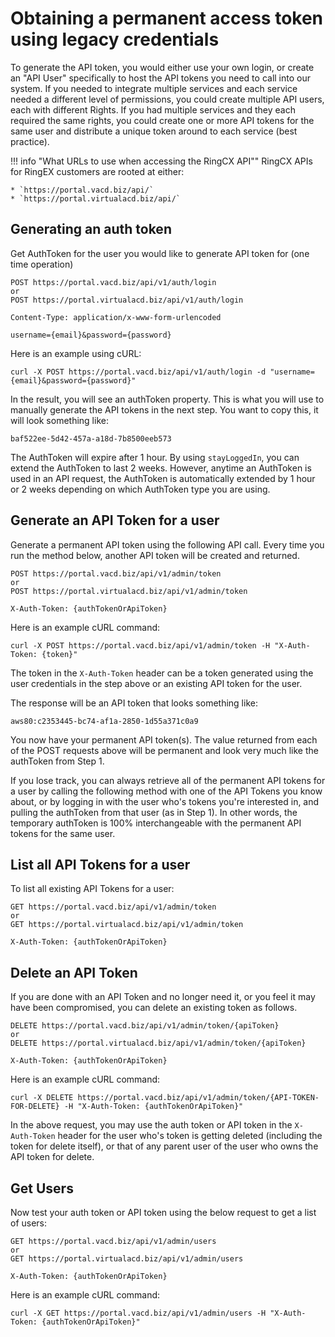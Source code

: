 # Obtaining a permanent access token using legacy credentials

To generate the API token, you would either use your own login, or create an "API User" specifically to host the API tokens you need to call into our system. If you needed to integrate multiple services and each service needed a different level of permissions, you could create multiple API users, each with different Rights. If you had multiple services and they each required the same rights, you could create one or more API tokens for the same user and distribute a unique token around to each service (best practice).

!!! info "What URLs to use when accessing the RingCX API""
    RingCX APIs for RingEX customers are rooted at either:
    
    * `https://portal.vacd.biz/api/`
    * `https://portal.virtualacd.biz/api/`

## Generating an auth token

Get AuthToken for the user you would like to generate API token for (one time operation)

```http
POST https://portal.vacd.biz/api/v1/auth/login
or
POST https://portal.virtualacd.biz/api/v1/auth/login

Content-Type: application/x-www-form-urlencoded

username={email}&password={password}
```

Here is an example using cURL:

`curl -X POST https://portal.vacd.biz/api/v1/auth/login -d "username={email}&password={password}"`

In the result, you will see an authToken property. This is what you will use to manually generate the API tokens in the next step. You want to copy this, it will look something like:

`baf522ee-5d42-457a-a18d-7b8500eeb573`

The AuthToken will expire after 1 hour. By using `stayLoggedIn`, you can extend the AuthToken to last 2 weeks. However, anytime an AuthToken is used in an API request, the AuthToken is automatically extended by 1 hour or 2 weeks depending on which AuthToken type you are using.

## Generate an API Token for a user

Generate a permanent API token using the following API call. Every time you run the method below, another API token will be created and returned.

```http
POST https://portal.vacd.biz/api/v1/admin/token
or
POST https://portal.virtualacd.biz/api/v1/admin/token

X-Auth-Token: {authTokenOrApiToken}
```

Here is an example cURL command:

`curl -X POST https://portal.vacd.biz/api/v1/admin/token -H "X-Auth-Token: {token}"`

The token in the `X-Auth-Token` header can be a token generated using the user credentials in the step above or an existing API token for the user.

The response will be an API token that looks something like:

`aws80:c2353445-bc74-af1a-2850-1d55a371c0a9`

You now have your permanent API token(s). The value returned from each of the POST requests above will be permanent and look very much like the authToken from Step 1.

If you lose track, you can always retrieve all of the permanent API tokens for a user by calling the following method with one of the API Tokens you know about, or by logging in with the user who's tokens you're interested in, and pulling the authToken from that user (as in Step 1). In other words, the temporary authToken is 100% interchangeable with the permanent API tokens for the same user.

## List all API Tokens for a user

To list all existing API Tokens for a user:

```http
GET https://portal.vacd.biz/api/v1/admin/token
or
GET https://portal.virtualacd.biz/api/v1/admin/token

X-Auth-Token: {authTokenOrApiToken}
```

## Delete an API Token

If you are done with an API Token and no longer need it, or you feel it may have been compromised, you can delete an existing token as follows.

```http
DELETE https://portal.vacd.biz/api/v1/admin/token/{apiToken}
or
DELETE https://portal.virtualacd.biz/api/v1/admin/token/{apiToken}

X-Auth-Token: {authTokenOrApiToken}
```
Here is an example cURL command:

`curl -X DELETE https://portal.vacd.biz/api/v1/admin/token/{API-TOKEN-FOR-DELETE} -H "X-Auth-Token: {authTokenOrApiToken}"`

In the above request, you may use the auth token or API token in the `X-Auth-Token` header for the user who's token is getting deleted (including the token for delete itself), or that of any parent user of the user who owns the API token for delete.

## Get Users

Now test your auth token or API token using the below request to get a list of users:

```http
GET https://portal.vacd.biz/api/v1/admin/users
or
GET https://portal.virtualacd.biz/api/v1/admin/users

X-Auth-Token: {authTokenOrApiToken}
```

Here is an example cURL command:

`curl -X GET https://portal.vacd.biz/api/v1/admin/users -H "X-Auth-Token: {authTokenOrApiToken}"`
